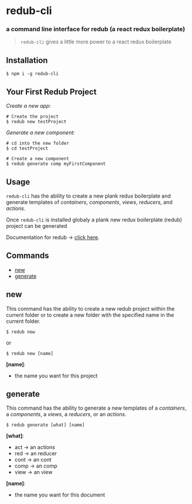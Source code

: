 # redub-cli

### a command line interface for redub (a react redux boilerplate)

> `redub-cli` gives a little more power to a react redux boilerplate

## Installation

```
$ npm i -g redub-cli 
```

## Your First Redub Project

*Create a new app:*
```
# Create the project
$ redub new testProject
```
*Generate a new component:*
```
# cd into the new folder
$ cd testProject

# Create a new component
$ redub generate comp myFirstComponent
```

## Usage

`redub-cli` has the ability to create a new plank redux boilerplate and
generate templates of *containers*, *components*, *views*, *reducers*, and *actions*.

Once `redub-cli` is installed globaly a plank new redux boilerplate (redub) project can be generated

Documentation for redub -> [click here](https://github.com/rudolfsonjunior/redub/blob/master/readme.md).

## Commands

- [new](#new)
- [generate](#generate)

## new

This command has the ability to create a new redub project within the current folder 
or to create a new folder with the specified name in the current folder.

```
$ redub new
```
or
```
$ redub new [name]
```

**[name]**:
* the name you want for this project

## generate

This command has the ability to generate a new templates 
of a *containers*, a *components*, a *views*, a *reducers*, or an *actions*.

```
$ redub generate [what] [name]
```

**[what]**:
* act -> an actions
* red -> an reducer
* cont -> an cont
* comp -> an comp
* view -> an view

**[name]**:
* the name you want for this document


